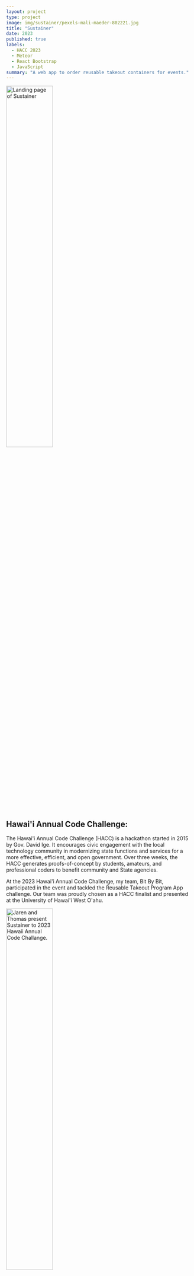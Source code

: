 ```yaml
---
layout: project
type: project
image: img/sustainer/pexels-mali-maeder-802221.jpg
title: "Sustainer"
date: 2023
published: true
labels:
  - HACC 2023
  - Meteor
  - React Bootstrap
  - JavaScript
summary: "A web app to order reusable takeout containers for events."
---
```


<img class="img-fluid" src="../img/sustainer/landing-page.png" alt="Landing page of Sustainer" width="50%">

## Hawai'i Annual Code Challenge:
The Hawai'i Annual Code Challenge (HACC) is a hackathon started in 2015 by Gov. David Ige. It encourages civic engagement with the local technology community in modernizing state functions and services for a more effective, efficient, and open government. Over three weeks, the HACC generates proofs-of-concept by students, amateurs, and professional coders to benefit community and State agencies.

At the 2023 Hawai'i Annual Code Challenge, my team, Bit By Bit, participated in the event and tackled the Reusable Takeout Program App challenge. Our team was proudly chosen as a HACC finalist and presented at the University of Hawai'i West O'ahu.

<img src="../img/sustainer/hacc-presentaion.jpeg" alt="Jaren and Thomas present Sustainer to 2023 Hawaii Annual Code Challange." width="50%">

Jaren Pinera and Thomas Rivera presenting Sustainer to the 2023 Hawai'i Annual Code Challenge at the University of Hawai'i West O'ahu.

<br>

## Problem Description:
Single-use takeout containers and food wrappers make up a significant portion—up to one-third—of the debris discovered along Hawai'i's shorelines. Currently, a reusable takeout container program, Full Cycle Takeout, by Zero Waste Hawai'i, aims to solve this problem by offering vendors and customers the ability to rent out containers. However, between 20% and 30% of reusable containers are not returned, making the program unsustainable financially and for the planet. With more containers needing to be replaced, Zero Waste Hawai'i is looking for a program that incentives users to return containers at large, fast-moving events.

## Our Solution:
Sustainer is a reusable container tracking app that assists users, vendors, and the non-profit Zero Waste O'ahu in staying accountable for the return of reusable containers at large events. It uses monetary incentives for users to return reusable containers. At events, users will use their phones to sign up for Sustainer, go to their preferred food vendor, scan their unique ID QR code, enjoy their delicious food, and return it! Users are charged $5 per missing container to keep them accountable.

<img src="../img/sustainer/qr-code-generator.png" alt="User QR code." width="50%">

For further detailing, please visit the <a href="https://sus-tainer.github.io/">Sustainer Organization Page</a>

## Tracking Containers:
Each container has a unique QR code for tracking in the Sustainer database. To lend and transfer container ownership, scan the user's ID and QR codes. Tracking is essential for ensuring the return of items and user incentives.



## User Roles:
#### Admin:
Zero Waste Hawaii can manage containers and their ownership. This includes adding new containers, returning them, charging users, and statistics view.

<div class="container">
<div class="text-center p-4">
    <img src="../img/sustainer/container-list-page.png" alt="Admin container list page." width="400px" class="p-1">
</div>
<div class="justify-content-center text-center p-4" style="padding-top: 5px; padding-bottom: 50px">
    <img src="../img/sustainer/add-container-page.png" alt="Admin container list page." width="400px" class="p-1">
</div>
</div>

#### Vendor:
Vendors can order and rent out needed containers. These containers are then lent out to the users.

<div class="justify-content-center text-center p-4" style="padding-top: 5px; padding-bottom: 50px">
    <img src="../img/sustainer/vendor-order-form.png" alt="Vendor container list page." width="50%">
</div>
<div class="justify-content-center text-center p-4" style="padding-top: 5px; padding-bottom: 50px">
    <img src="../img/sustainer/vendor-scan.png" width="400px" alt="scanner for user">
</div>

#### User:
Users can sign up, input payment cards, and get their ID QR codes. These QR codes transfer ownership of the container to the user.

<div class="justify-content-center text-center p-4" style="padding-top: 5px; padding-bottom: 50px">
    <img src="../img/sustainer/qr-code-generator.png" width="400px" alt="User ID QR code.">
</div>

## What Went Well:
Coming up with our solution was an adventure. Despite my team members being mostly strangers, our diverse backgrounds have shown to be a positive, with our perspectives bringing different ways of thinking. We benefited most when thinking about the procedure for users. The team spent many hours brainstorming, discussing, and debating, resulting in a solution that brought us to the HACC finals to present our idea.

## What Was Challenging:
Staying focused can be hard when you're beaming with ideas and solutions. New ideas kept coming to us during development and extending the project scope. Although what was added benefits the overall product, development time could have been shifted and utilized better. The team tried to avoid crunch time, but our submission came just in time with the ever-growing project and problems we kept running into.

Communication is vital in a team environment and requires all members to be on the same page. This was something that needed to be worked on. Although we had proper meeting times, we only had a little time to talk and discuss things. Instead, we focused on finishing the project.

## What Could Be Improved:
Overall, Sustainer was a complete package with all the features we wanted to include. There's no doubt that the team spread themselves thin, and as a result, some parts of the app turned out to need to be more polished. For example, the look and feel of the app needed more time to optimize for multiple screen sizes. Some functions are also buggy in certain areas and scenarios. These problems would have been solved with more time, but it's proof that we aimed for the moon and missed it, but we at least landed among the stars. With further development, security features need to be implemented. This includes account security with multi factor authentication. Furthermore, with the collection of sensitive information like credit cards, serverside security measures are also needed.

<br>

Source: <a href="https://sus-tainer.github.io/">Sustainer Organization Page</a>